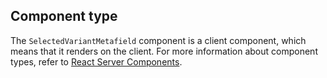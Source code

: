 ## Component type

The `SelectedVariantMetafield` component is a client component, which means that it renders on the client. For more information about component types, refer to [React Server Components](/api/hydrogen/framework/react-server-components).
